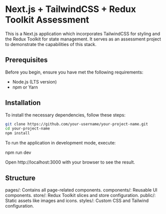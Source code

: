 # Next.js + TailwindCSS + Redux Toolkit Assessment

This is a Next.js application which incorporates TailwindCSS for styling and the Redux Toolkit for state management. It serves as an assessment project to demonstrate the capabilities of this stack.

## Prerequisites

Before you begin, ensure you have met the following requirements:

- Node.js (LTS version)
- npm or Yarn

## Installation

To install the necessary dependencies, follow these steps:

```bash
git clone https://github.com/your-username/your-project-name.git
cd your-project-name
npm install
```

To run the application in development mode, execute:

npm run dev

Open http://localhost:3000 with your browser to see the result.

## Structure

pages/: Contains all page-related components.
components/: Reusable UI components.
store/: Redux Toolkit slices and store configuration.
public/: Static assets like images and icons.
styles/: Custom CSS and Tailwind configuration.
